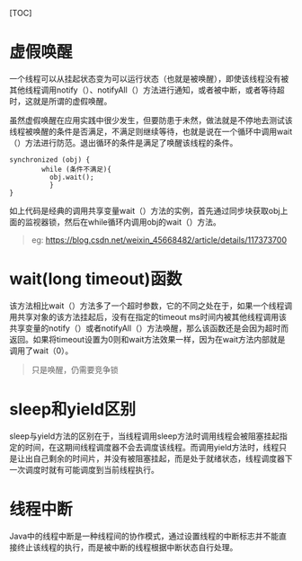 [TOC]

# 虚假唤醒

一个线程可以从挂起状态变为可以运行状态（也就是被唤醒），即使该线程没有被其他线程调用notify（）、notifyAll（）方法进行通知，或者被中断，或者等待超时，这就是所谓的虚假唤醒。

虽然虚假唤醒在应用实践中很少发生，但要防患于未然，做法就是不停地去测试该线程被唤醒的条件是否满足，不满足则继续等待，也就是说在一个循环中调用wait（）方法进行防范。退出循环的条件是满足了唤醒该线程的条件。

```
synchronized (obj) {
        while (条件不满足){
          obj.wait();
          }
}
```

如上代码是经典的调用共享变量wait（）方法的实例，首先通过同步块获取obj上面的监视器锁，然后在while循环内调用obj的wait（）方法。

>eg: https://blog.csdn.net/weixin_45668482/article/details/117373700

# wait(long timeout)函数

该方法相比wait（）方法多了一个超时参数，它的不同之处在于，如果一个线程调用共享对象的该方法挂起后，没有在指定的timeout ms时间内被其他线程调用该共享变量的notify（）或者notifyAll（）方法唤醒，那么该函数还是会因为超时而返回。如果将timeout设置为0则和wait方法效果一样，因为在wait方法内部就是调用了wait（0）。

> 只是唤醒，仍需要竞争锁

# sleep和yield区别

sleep与yield方法的区别在于，当线程调用sleep方法时调用线程会被阻塞挂起指定的时间，在这期间线程调度器不会去调度该线程。而调用yield方法时，线程只是让出自己剩余的时间片，并没有被阻塞挂起，而是处于就绪状态，线程调度器下一次调度时就有可能调度到当前线程执行。

# 线程中断

Java中的线程中断是一种线程间的协作模式，通过设置线程的中断标志并不能直接终止该线程的执行，而是被中断的线程根据中断状态自行处理。